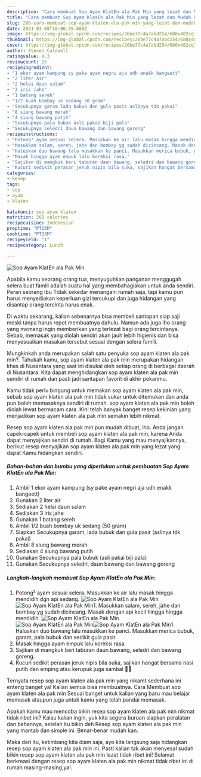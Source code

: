 ```yaml
---
description: "Cara membuat Sop Ayam KlatEn ala Pak Min yang lezat dan Mudah Dibuat"
title: "Cara membuat Sop Ayam KlatEn ala Pak Min yang lezat dan Mudah Dibuat"
slug: 208-cara-membuat-sop-ayam-klaten-ala-pak-min-yang-lezat-dan-mudah-dibuat
date: 2021-03-08T10:06:39.680Z
image: https://img-global.cpcdn.com/recipes/26be77c4a7abd254/680x482cq70/sop-ayam-klaten-ala-pak-min-foto-resep-utama.jpg
thumbnail: https://img-global.cpcdn.com/recipes/26be77c4a7abd254/680x482cq70/sop-ayam-klaten-ala-pak-min-foto-resep-utama.jpg
cover: https://img-global.cpcdn.com/recipes/26be77c4a7abd254/680x482cq70/sop-ayam-klaten-ala-pak-min-foto-resep-utama.jpg
author: Steven Caldwell
ratingvalue: 4.3
reviewcount: 15
recipeingredient:
- "1 ekor ayam kampung sy pake ayam negri aja udh enakk bangeett"
- "2 liter air"
- "2 helai daun salam"
- "3 iris jahe"
- "1 batang sereh"
- "1/2 buah bombay uk sedang 50 gram"
- "Secukupnya garam lada bubuk dan gula pasir aslinya tdk pakai"
- "8 siung bawang merah"
- "4 siung bawang putih"
- "Secukupnya pala bubuk asli pakai biji pala"
- "Secukupnya seledri daun bawang dan bawang goreng"
recipeinstructions:
- "Potong² ayam sesuai selera. Masukkan ke air lalu masak hingga mendidih dgn api sedang."
- "Masukkan salam, sereh, jahe dan bombay yg sudah dicincang. Masak dengan api kecil hingga hingga mendidih."
- "Haluskan duo bawang lalu masukkan ke panci. Masukkan merica bubuk, garam, pala bubuk dan sedikit gula pasir."
- "Masak hingga ayam empuk lalu koreksi rasa."
- "Sajikan di mangkuk beri taburan daun bawang, seledri dan bawang goreng."
- "Kucuri sedikit perasan jeruk nipis bila suka, sajikan hangat bersama nasi putih dan emping atau kerupuk juga sambal 🤤🤤"
categories:
- Resep
tags:
- sop
- ayam
- klaten

katakunci: sop ayam klaten 
nutrition: 268 calories
recipecuisine: Indonesian
preptime: "PT15M"
cooktime: "PT33M"
recipeyield: "1"
recipecategory: Lunch

---
```



![Sop Ayam KlatEn ala Pak Min](https://img-global.cpcdn.com/recipes/26be77c4a7abd254/680x482cq70/sop-ayam-klaten-ala-pak-min-foto-resep-utama.jpg)

Apabila kamu seorang orang tua, menyuguhkan panganan menggugah selera buat famili adalah suatu hal yang membahagiakan untuk anda sendiri. Peran seorang ibu Tidak sekedar menangani rumah saja, tapi kamu pun harus menyediakan keperluan gizi tercukupi dan juga hidangan yang disantap orang tercinta harus enak.

Di waktu  sekarang, kalian sebenarnya bisa membeli santapan siap saji meski tanpa harus repot membuatnya dahulu. Namun ada juga lho orang yang memang ingin memberikan yang terlezat bagi orang tercintanya. Sebab, memasak yang diolah sendiri akan jauh lebih higienis dan bisa menyesuaikan masakan tersebut sesuai dengan selera famili. 



Mungkinkah anda merupakan salah satu penyuka sop ayam klaten ala pak min?. Tahukah kamu, sop ayam klaten ala pak min merupakan hidangan khas di Nusantara yang saat ini disukai oleh setiap orang di berbagai daerah di Nusantara. Kita dapat menghidangkan sop ayam klaten ala pak min sendiri di rumah dan pasti jadi santapan favorit di akhir pekanmu.

Kamu tidak perlu bingung untuk memakan sop ayam klaten ala pak min, sebab sop ayam klaten ala pak min tidak sukar untuk ditemukan dan anda pun boleh memasaknya sendiri di rumah. sop ayam klaten ala pak min boleh diolah lewat bermacam cara. Kini telah banyak banget resep kekinian yang menjadikan sop ayam klaten ala pak min semakin lebih nikmat.

Resep sop ayam klaten ala pak min pun mudah dibuat, lho. Anda jangan capek-capek untuk membeli sop ayam klaten ala pak min, karena Anda dapat menyajikan sendiri di rumah. Bagi Kamu yang mau menyajikannya, berikut resep menyajikan sop ayam klaten ala pak min yang lezat yang dapat Kamu hidangkan sendiri.

<!--inarticleads1-->

##### Bahan-bahan dan bumbu yang diperlukan untuk pembuatan Sop Ayam KlatEn ala Pak Min:

1. Ambil 1 ekor ayam kampung (sy pake ayam negri aja udh enakk bangeett)
1. Gunakan 2 liter air
1. Sediakan 2 helai daun salam
1. Sediakan 3 iris jahe
1. Gunakan 1 batang sereh
1. Ambil 1/2 buah bombay uk sedang (50 gram)
1. Siapkan Secukupnya garam, lada bubuk dan gula pasir (aslinya tdk pakai)
1. Ambil 8 siung bawang merah
1. Sediakan 4 siung bawang putih
1. Gunakan Secukupnya pala bubuk (asli pakai biji pala)
1. Gunakan Secukupnya seledri, daun bawang dan bawang goreng




<!--inarticleads2-->

##### Langkah-langkah membuat Sop Ayam KlatEn ala Pak Min:

1. Potong² ayam sesuai selera. Masukkan ke air lalu masak hingga mendidih dgn api sedang.
<img src="https://img-global.cpcdn.com/steps/14a196c076154c43/160x128cq70/sop-ayam-klaten-ala-pak-min-langkah-memasak-1-foto.jpg" alt="Sop Ayam KlatEn ala Pak Min"><img src="https://img-global.cpcdn.com/steps/bbba4042d22d015c/160x128cq70/sop-ayam-klaten-ala-pak-min-langkah-memasak-1-foto.jpg" alt="Sop Ayam KlatEn ala Pak Min">1. Masukkan salam, sereh, jahe dan bombay yg sudah dicincang. Masak dengan api kecil hingga hingga mendidih.
<img src="https://img-global.cpcdn.com/steps/ebe115fafea82ac7/160x128cq70/sop-ayam-klaten-ala-pak-min-langkah-memasak-2-foto.jpg" alt="Sop Ayam KlatEn ala Pak Min"><img src="https://img-global.cpcdn.com/steps/0f62a2fb71362b71/160x128cq70/sop-ayam-klaten-ala-pak-min-langkah-memasak-2-foto.jpg" alt="Sop Ayam KlatEn ala Pak Min"><img src="https://img-global.cpcdn.com/steps/ee5a0959473c7832/160x128cq70/sop-ayam-klaten-ala-pak-min-langkah-memasak-2-foto.jpg" alt="Sop Ayam KlatEn ala Pak Min">1. Haluskan duo bawang lalu masukkan ke panci. Masukkan merica bubuk, garam, pala bubuk dan sedikit gula pasir.
1. Masak hingga ayam empuk lalu koreksi rasa.
1. Sajikan di mangkuk beri taburan daun bawang, seledri dan bawang goreng.
1. Kucuri sedikit perasan jeruk nipis bila suka, sajikan hangat bersama nasi putih dan emping atau kerupuk juga sambal 🤤🤤




Ternyata resep sop ayam klaten ala pak min yang nikamt sederhana ini enteng banget ya! Kalian semua bisa membuatnya. Cara Membuat sop ayam klaten ala pak min Sesuai banget untuk kalian yang baru mau belajar memasak ataupun juga untuk kamu yang telah pandai memasak.

Apakah kamu mau mencoba bikin resep sop ayam klaten ala pak min nikmat tidak ribet ini? Kalau kalian ingin, yuk kita segera buruan siapkan peralatan dan bahannya, setelah itu bikin deh Resep sop ayam klaten ala pak min yang mantab dan simple ini. Benar-benar mudah kan. 

Maka dari itu, ketimbang kita diam saja, ayo kita langsung saja hidangkan resep sop ayam klaten ala pak min ini. Pasti kalian tak akan menyesal sudah bikin resep sop ayam klaten ala pak min lezat tidak ribet ini! Selamat berkreasi dengan resep sop ayam klaten ala pak min nikmat tidak ribet ini di rumah masing-masing,ya!.

